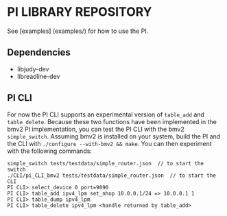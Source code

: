 # PI LIBRARY REPOSITORY

See [examples] (examples/) for how to use the PI.

## Dependencies

- libjudy-dev
- libreadline-dev

## PI CLI

For now the PI CLI supports an experimental version of `table_add` and
`table_delete`. Because these two functions have been implemented in the bmv2 PI
implementation, you can test the PI CLI with the bmv2 `simple_switch`. Assuming
bmv2 is installed on your system, build the PI and the CLI with `./configure
--with-bmv2 && make`. You can then experiment with the following commands:

    simple_switch tests/testdata/simple_router.json  // to start the switch
    ./CLI/pi_CLI_bmv2 tests/testdata/simple_router.json  // to start the CLI
    PI CLI> select_device 0 port=9090
    PI CLI> table_add ipv4_lpm set_nhop 10.0.0.1/24 => 10.0.0.1 1
    PI CLI> table_dump ipv4_lpm
    PI CLI> table_delete ipv4_lpm <handle returned by table_add>
